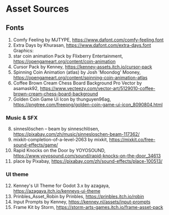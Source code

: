 # Asset Sources
## Fonts
1. Comfy Feeling by MJTYPE, https://www.dafont.com/comfy-feeling.font
2. Extra Days by Khurasan, https://www.dafont.com/extra-days.font
Graphics:
3. star coin animation Pack by Flixberry Entertainment, https://opengameart.org/content/coin-animation
4. Cursor Pack by Kenney, https://kenney-assets.itch.io/cursor-pack
5. Spinning Coin Animation (atlas) by Josh 'Moondog' Mooney, https://opengameart.org/content/spinning-coin-animation-atlas
6. Coffee Brown Cream Chess Board Background Pro Vector by asamask92, https://www.vecteezy.com/vector-art/5129010-coffee-brown-cream-chess-board-background
7. Golden Coin Game Ui Icon by thunguyen96ag, https://pngtree.com/freepng/golden-coin-game-ui-icon_8090804.html
### Music & SFX
8. sinneslöschen – beam by sinneschlösen, https://pixabay.com/zh/music/sinnesloschen-beam-117362/
9. mixkit-completion-of-a-level-2063 by mixkit, https://mixkit.co/free-sound-effects/game/
10. Rapid Knocks on the Door by YOYOSOUND, https://www.yoyosound.com/sound/rapid-knocks-on-the-door_34613
11. place by Pixabay, https://pixabay.com/zh/sound-effects/place-100513/

### UI theme
12. Kenney's UI Theme for Godot 3.x by azagaya, https://azagaya.itch.io/kenneys-ui-theme
13. Prinbles_Asset_Robin by Prinbles, https://prinbles.itch.io/robin
14. Input Prompts by Kenney, https://kenney.nl/assets/input-prompts
15. Frame Kit by Storm, https://storm-arts-games.itch.io/frame-asset-pack
